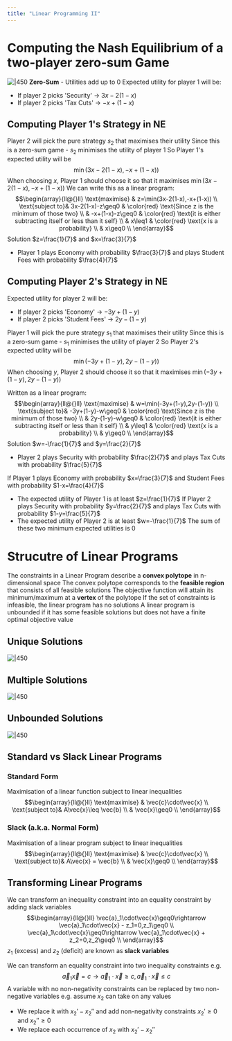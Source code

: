 ```yaml
---
title: "Linear Programming II"
---
```


# Computing the Nash Equilibrium of a two-player zero-sum Game
![|450](notes/Intelligent%20Agents/Images/Pasted%20image%2020221122180841.png)
**Zero-Sum** - Utilities add up to 0
Expected utility for player 1 will be:
- If player 2 picks 'Security' -> $3x-2(1-x)$
- If player 2 picks 'Tax Cuts' -> $-x+(1-x)$

## Computing Player 1's Strategy in NE
Player 2 will pick the pure strategy $s_2$ that maximises their utility
Since this is a zero-sum game - $s_2$ minimises the utility of player 1
So Player 1's expected utility will be $$\min(3x-2(1-x),-x+(1-x))$$
When choosing $x$, Player 1 should choose it so that it maximises $\min(3x-2(1-x),-x+(1-x))$
We can write this as a linear program: $$\begin{array}{ll@{}ll}
\text{maximise}  & z=\min(3x-2(1-x),-x+(1-x)) \\
\text{subject to}& 3x-2(1-x)-z\geq0 & \color{red} \text{Since z is the minimum of those two} \\
                 & -x+(1-x)-z\geq0 & \color{red} \text{it is either subtracting itself or less than it self} \\
                 & x\leq1 & \color{red} \text{x is a probability} \\
                 & x\geq0 \\
\end{array}$$
Solution $z=\frac{1}{7}$ and $x=\frac{3}{7}$
- Player 1 plays Economy with probability $\frac{3}{7}$ and plays Student Fees with probability $\frac{4}{7}$

## Computing Player 2's Strategy in NE
Expected utility for player 2 will be:
- If player 2 picks 'Economy' -> $-3y+(1-y)$
- If player 2 picks 'Student Fees' -> $2y-(1-y)$

Player 1 will pick the pure strategy $s_1$ that maximises their utility
Since this is a zero-sum game - $s_1$ minimises the utility of player 2
So Player 2's expected utility will be $$\min(-3y+(1-y),2y-(1-y))$$When choosing $y$, Player 2 should choose it so that it maximises $\min(-3y+(1-y),2y-(1-y))$

Written as a linear program:
$$\begin{array}{ll@{}ll}
\text{maximise}  & w=\min(-3y+(1-y),2y-(1-y)) \\
\text{subject to}& -3y+(1-y)-w\geq0 & \color{red} \text{Since z is the minimum of those two} \\
                 & 2y-(1-y)-w\geq0 & \color{red} \text{it is either subtracting itself or less than it self} \\
                 & y\leq1 & \color{red} \text{x is a probability} \\
                 & y\geq0 \\
\end{array}$$
Solution $w=-\frac{1}{7}$ and $y=\frac{2}{7}$
- Player 2 plays Security with probability $\frac{2}{7}$ and plays Tax Cuts with probability $\frac{5}{7}$

If Player 1 plays Economy with probability $x=\frac{3}{7}$ and Student Fees with probability $1-x=\frac{4}{7}$
- The expected utility of Player 1 is at least $z=\frac{1}{7}$
If Player 2 plays Security with probability $y=\frac{2}{7}$ and plays Tax Cuts with probability $1-y=\frac{5}{7}$
- The expected utility of Player 2 is at least $w=-\frac{1}{7}$
The sum of these two minimum expected utilities is $0$

# Strucutre of Linear Programs
The constraints in a Linear Program describe a **convex polytope** in n-dimensional space
The convex polytope corresponds to the **feasible region** that consists of all feasible solutions
The objective function will attain its minimum/maximum at a **vertex** of the polytope
If the set of constraints is infeasible, the linear program has no solutions
A linear program is unbounded if it has some feasible solutions but does not have a finite optimal objective value

## Unique Solutions
![|450](notes/Intelligent%20Agents/Images/Pasted%20image%2020221124142038.png)

## Multiple Solutions
![|450](notes/Intelligent%20Agents/Images/Pasted%20image%2020221124142102.png)

## Unbounded Solutions
![|450](notes/Intelligent%20Agents/Images/Pasted%20image%2020221124142125.png)

## Standard vs Slack Linear Programs
### Standard Form
Maximisation of a linear function subject to linear inequalities
$$\begin{array}{ll@{}ll}
\text{maximise}  & \vec{c}\cdot\vec{x} \\
\text{subject to}& A\vec{x}\leq \vec{b} \\
                 & \vec{x}\geq0 \\
\end{array}$$
### Slack (a.k.a. Normal Form)
Maximisation of a linear program subject to linear inequalities
$$\begin{array}{ll@{}ll}
\text{maximise}  & \vec{c}\cdot\vec{x} \\
\text{subject to}& A\vec{x} = \vec{b} \\
                 & \vec{x}\geq0 \\
\end{array}$$
## Transforming Linear Programs
We can transform an inequality constraint into an equality constraint by adding slack variables
$$\begin{array}{ll@{}ll}
\vec{a}_1\cdot\vec{x}\geq0\rightarrow \vec{a}_1\cdot\vec{x} - z_1=0,z_1\geq0 \\
\vec{a}_1\cdot\vec{x}\geq0\rightarrow \vec{a}_1\cdot\vec{x} + z_2=0,z_2\geq0 \\
\end{array}$$
$z_1$ (excess) and $z_2$ (deficit) are known as **slack variables**

We can transform an equality constraint into two inequality constraints e.g. $$\vec{a}_1\vec{x}=c\rightarrow \vec{a}_1\cdot\vec{x}\geq c,\vec{a}_1\cdot \vec{x}\leq c$$
A variable with no non-negativity constraints can be replaced by two non-negative variables
e.g. assume $x_2$ can take on any values
- We replace it with $x_2' - x_2''$ and add non-negativity constraints $x_2'\geq 0$ and $x_2''\geq 0$
- We replace each occurrence of $x_2$ with $x_2' - x_2''$
